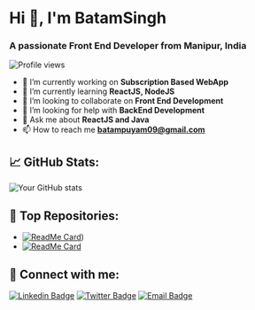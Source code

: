 # Hi 👋, I'm **BatamSingh**
### A passionate **Front End Developer** from **Manipur, India**

![Profile views](https://komarev.com/ghpvc/?username=batamsing&label=Profile%20views&color=0e75b6&style=flat)

- 🔭 I’m currently working on **Subscription Based WebApp**
- 🌱 I’m currently learning **ReactJS, NodeJS**
- 👯 I’m looking to collaborate on **Front End Development**
- 🤔 I’m looking for help with **BackEnd Development**
- 💬 Ask me about **ReactJS and Java**
- 📫 How to reach me **batampuyam09@gmail.com**


## 📈 GitHub Stats:
![Your GitHub stats](https://github-readme-stats.vercel.app/api?username=batamsing&show_icons=true&hide_border=true)

## 🌟 Top Repositories:
- [![ReadMe Card](https://github-readme-stats.vercel.app/api/pin/?username=batamsing&repo=everywhere-notes)](https://github.com/batamsing/everywhere-notes))
- [![ReadMe Card](https://github-readme-stats.vercel.app/api/pin/?username=batamsing&repo=batamsingh-recipe)](https://github.com/batamsing/batamsingh-recipe)

## 🔗 Connect with me:
[![Linkedin Badge](https://img.shields.io/badge/-LinkedIn-blue?style=flat-square&logo=Linkedin&logoColor=white&link=https://www.linkedin.com/in/batamsingh/)](https://www.linkedin.com/in/batamsingh/)
[![Twitter Badge](https://img.shields.io/badge/-Twitter-blue?style=flat-square&logo=Twitter&logoColor=white&link=https://twitter.com/PuyamBatam)](https://twitter.com/PuyamBatam)
[![Email Badge](https://img.shields.io/badge/-Email-c14438?style=flat-square&logo=Gmail&logoColor=white&link=mailto:batampuyam09@gmail.com)](mailto:batampuyam09@gmail.com)
